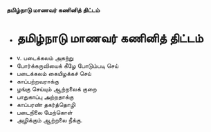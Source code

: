 **தமிழ்நாடு மாணவர் கணினித் திட்டம்**
- # தமிழ்நாடு மாணவர் கணினித் திட்டம்
- v. படைக்கலம் அகற்று
- போர்க்கருவியைக் கீழே போடும்படி செய்
- படைக்கலம் கையிழக்கச் செய்
- காப்பற்றவராக்கு
- ழங்கு செய்யும் ஆற்றலைக் குறை
- பாதுகாப்பு அற்றதாக்கு
- காப்பரண் தகர்த்தொழி
- படைநிலை மேற்கொள்
- அழிக்கும் ஆற்றலை நீக்கு.

